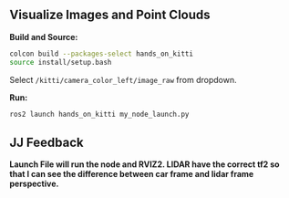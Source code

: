 ## Visualize Images and Point Clouds

**Build and Source:**
```bash
colcon build --packages-select hands_on_kitti
source install/setup.bash
```
Select `/kitti/camera_color_left/image_raw` from dropdown.

**Run:**
```bash
ros2 launch hands_on_kitti my_node_launch.py
```

## JJ Feedback
**Launch File will run the node and RVIZ2. LIDAR have the correct tf2 so that I can see the difference between car frame and lidar frame perspective.**


